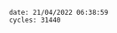 

                date: 21/04/2022 06:38:59
                cycles: 31440

                         